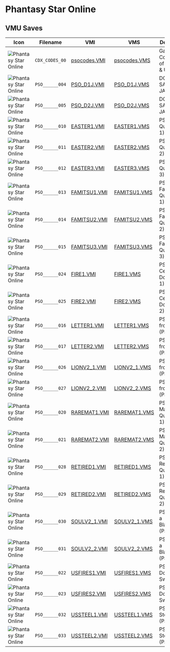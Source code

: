 # Phantasy Star Online

## VMU Saves

| Icon | Filename | VMI | VMS | Description |
|------|----------|-----|-----|-------------|
| ![Phantasy Star Online](../icons/CDX_CODES_00.GIF) | `CDX_CODES_00` | [psocodes.VMI](psocodes.VMI) | [psocodes.VMS](psocodes.VMS) | GameShark Code Save of PSO (JP & US)
| ![Phantasy Star Online](../icons/PSO______004.GIF) | `PSO______004` | [PSO_D1J.VMI](PSO_D1J.VMI) | [PSO_D1J.VMS](PSO_D1J.VMS) | DOWNLOAD SAVE FILE 1 JAP
| ![Phantasy Star Online](../icons/PSO______005.GIF) | `PSO______005` | [PSO_D2J.VMI](PSO_D2J.VMI) | [PSO_D2J.VMS](PSO_D2J.VMS) | DOWNLOAD SAVE FILE 2 JAP
| ![Phantasy Star Online](../icons/PSO______010.GIF) | `PSO______010` | [EASTER1.VMI](EASTER1.VMI) | [EASTER1.VMS](EASTER1.VMS) | PSO Easter Quest (Part 1)
| ![Phantasy Star Online](../icons/PSO______011.GIF) | `PSO______011` | [EASTER2.VMI](EASTER2.VMI) | [EASTER2.VMS](EASTER2.VMS) | PSO Easter Quest (Part 2)
| ![Phantasy Star Online](../icons/PSO______012.GIF) | `PSO______012` | [EASTER3.VMI](EASTER3.VMI) | [EASTER3.VMS](EASTER3.VMS) | PSO Easter Quest (Part 3)
| ![Phantasy Star Online](../icons/PSO______013.GIF) | `PSO______013` | [FAMITSU1.VMI](FAMITSU1.VMI) | [FAMITSU1.VMS](FAMITSU1.VMS) | PSO Famitsu Cup Quest (Part 1)
| ![Phantasy Star Online](../icons/PSO______014.GIF) | `PSO______014` | [FAMITSU2.VMI](FAMITSU2.VMI) | [FAMITSU2.VMS](FAMITSU2.VMS) | PSO Famitsu Cup Quest (Part 2)
| ![Phantasy Star Online](../icons/PSO______015.GIF) | `PSO______015` | [FAMITSU3.VMI](FAMITSU3.VMI) | [FAMITSU3.VMS](FAMITSU3.VMS) | PSO Famitsu Cup Quest (Part 3)
| ![Phantasy Star Online](../icons/PSO______024.GIF) | `PSO______024` | [FIRE1.VMI](FIRE1.VMI) | [FIRE1.VMS](FIRE1.VMS) | PSO Fire at Central Dome (Part 1)
| ![Phantasy Star Online](../icons/PSO______025.GIF) | `PSO______025` | [FIRE2.VMI](FIRE2.VMI) | [FIRE2.VMS](FIRE2.VMS) | PSO Fire at Central Dome (Part 2)
| ![Phantasy Star Online](../icons/PSO______016.GIF) | `PSO______016` | [LETTER1.VMI](LETTER1.VMI) | [LETTER1.VMS](LETTER1.VMS) | PSO Letter from Lionel (Part 1)
| ![Phantasy Star Online](../icons/PSO______017.GIF) | `PSO______017` | [LETTER2.VMI](LETTER2.VMI) | [LETTER2.VMS](LETTER2.VMS) | PSO Letter from Lionel (Part 2)
| ![Phantasy Star Online](../icons/PSO______026.GIF) | `PSO______026` | [LIONV2_1.VMI](LIONV2_1.VMI) | [LIONV2_1.VMS](LIONV2_1.VMS) | PSO Letter from Lionel (Part 1)
| ![Phantasy Star Online](../icons/PSO______027.GIF) | `PSO______027` | [LIONV2_2.VMI](LIONV2_2.VMI) | [LIONV2_2.VMS](LIONV2_2.VMS) | PSO Letter from Lionel (Part 2)
| ![Phantasy Star Online](../icons/PSO______020.GIF) | `PSO______020` | [RAREMAT1.VMI](RAREMAT1.VMI) | [RAREMAT1.VMS](RAREMAT1.VMS) | PSO Raw Mat Hunt Quest (Part 1)
| ![Phantasy Star Online](../icons/PSO______021.GIF) | `PSO______021` | [RAREMAT2.VMI](RAREMAT2.VMI) | [RAREMAT2.VMS](RAREMAT2.VMS) | PSO Raw Mat Hunt Quest (Part 2)
| ![Phantasy Star Online](../icons/PSO______028.GIF) | `PSO______028` | [RETIRED1.VMI](RETIRED1.VMI) | [RETIRED1.VMS](RETIRED1.VMS) | PSO The Retired Quest (Part 1)
| ![Phantasy Star Online](../icons/PSO______029.GIF) | `PSO______029` | [RETIRED2.VMI](RETIRED2.VMI) | [RETIRED2.VMS](RETIRED2.VMS) | PSO The Retired Quest (Part 2)
| ![Phantasy Star Online](../icons/PSO______030.GIF) | `PSO______030` | [SOULV2_1.VMI](SOULV2_1.VMI) | [SOULV2_1.VMS](SOULV2_1.VMS) | PSO Soul of a Blacksmith (Part 1)
| ![Phantasy Star Online](../icons/PSO______031.GIF) | `PSO______031` | [SOULV2_2.VMI](SOULV2_2.VMI) | [SOULV2_2.VMS](SOULV2_2.VMS) | PSO Soul of a Blacksmith (Part 2)
| ![Phantasy Star Online](../icons/PSO______022.GIF) | `PSO______022` | [USFIRES1.VMI](USFIRES1.VMI) | [USFIRES1.VMS](USFIRES1.VMS) | PSO Central Dome Fire Swirl (1)
| ![Phantasy Star Online](../icons/PSO______023.GIF) | `PSO______023` | [USFIRES2.VMI](USFIRES2.VMI) | [USFIRES2.VMS](USFIRES2.VMS) | PSO Central Dome Fire Swirl (2)
| ![Phantasy Star Online](../icons/PSO______032.GIF) | `PSO______032` | [USSTEEL1.VMI](USSTEEL1.VMI) | [USSTEEL1.VMS](USSTEEL1.VMS) | PSO Soul of Steel Quest (Part 1)
| ![Phantasy Star Online](../icons/PSO______033.GIF) | `PSO______033` | [USSTEEL2.VMI](USSTEEL2.VMI) | [USSTEEL2.VMS](USSTEEL2.VMS) | PSO Soul of Steel Quest (Part 2)
